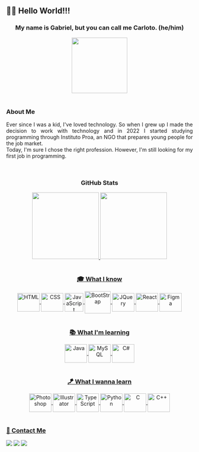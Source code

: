 ## 👋🏽 Hello World!!!

<div align="center">
  
### My name is Gabriel, but you can call me Carloto. (he/him)

<img height="150" width="150" src="https://user-images.githubusercontent.com/100328771/172269694-b2bd8852-cd74-4503-a6ef-006068e9967a.jpg">
  
</div>

<br>


<div align="justify">
  
### About Me
  
Ever since I was a kid, I've loved technology. So when I grew up I made the decision to work with technology and in 2022 I started studying programming through Instituto Proa, an NGO that prepares young people for the job market.
<br>
Today, I'm sure I chose the right profession. However, I'm still looking for my first job in programming.
  
</div>

<br>

<div align="center">
  
### GitHub Stats
  
  <a href="https://github.com/GabrielSCarloto">
  <img height="180em" src="https://github-readme-stats.vercel.app/api?username=GabrielSCarloto&show_icons=true&theme=radical&include_all_commits=true&count_private=true&bg_color=000000&icon_color=A020F0&text_color=fffafa&title_color=A020F0"/>
  <img height="180em" src="https://github-readme-stats.vercel.app/api/top-langs/?username=GabrielSCarloto&layout=compact&langs_count=7&theme=radical&bg_color=000000&icon_color=A020F0&text_color=fffafa&title_color=A020F0"/>
</div>
  
<br>

<div align="center" style="display: inline_block">
 
### 🎓 What I know
  
<img align="center" alt="HTML" height="50" width="60" src="https://cdn.jsdelivr.net/gh/devicons/devicon/icons/html5/html5-original.svg"/>
<img align="center" alt="CSS" height="50" width="60" src="https://cdn.jsdelivr.net/gh/devicons/devicon/icons/css3/css3-original.svg"/>
<img align="center" alt="JavaScript" height="50" width="50" src="https://cdn.jsdelivr.net/gh/devicons/devicon/icons/javascript/javascript-original.svg"/>
<img align="center" alt="BootStrap" height="60" width="70" src="https://cdn.jsdelivr.net/gh/devicons/devicon/icons/bootstrap/bootstrap-original.svg"/>
<img align="center" alt="JQuery" height="50" width="60" src="https://cdn.jsdelivr.net/gh/devicons/devicon/icons/jquery/jquery-original.svg"/>
<img align="center" alt="React" height="50" width="60" src="https://cdn.jsdelivr.net/gh/devicons/devicon/icons/react/react-original.svg"/>
<img align="center" alt="Figma" height="50" width="60" src="https://cdn.jsdelivr.net/gh/devicons/devicon/icons/figma/figma-original.svg" />

</div>

<br>

<div align="center" style="display: inline_block">
 
### 📚 What I'm learning
  
<img align="center" alt="Java" height="50" width="60" src="https://cdn.jsdelivr.net/gh/devicons/devicon/icons/java/java-original.svg"/>
<img align="center" alt="MySQL" height="50" width="60" src="https://cdn.jsdelivr.net/gh/devicons/devicon/icons/mysql/mysql-original.svg"/>
<img align="center" alt="C#" height="50" width="60" src="https://cdn.jsdelivr.net/gh/devicons/devicon/icons/csharp/csharp-original.svg"/>

</div>

<br>

<div align="center" style="display: inline_block">
 
### 🪁 What I wanna learn
  
<img align="center" alt="Photoshop" height="50" width="60" src="https://cdn.jsdelivr.net/gh/devicons/devicon/icons/photoshop/photoshop-plain.svg"/>
<img align="center" alt="Illustrator" height="50" width="60" src="https://cdn.jsdelivr.net/gh/devicons/devicon/icons/illustrator/illustrator-plain.svg"/>
<img align="center" alt="TypeScript" height="50" width="60" src="https://cdn.jsdelivr.net/gh/devicons/devicon/icons/typescript/typescript-original.svg"/>
<img align="center" alt="Python" height="50" width="60" src="https://cdn.jsdelivr.net/gh/devicons/devicon/icons/python/python-original.svg"/>
<img align="center" alt="C" height="50" width="60" src="https://cdn.jsdelivr.net/gh/devicons/devicon/icons/c/c-original.svg"/>
<img align="center" alt="C++" height="50" width="60" src="https://cdn.jsdelivr.net/gh/devicons/devicon/icons/cplusplus/cplusplus-original.svg"/>

</div>

<br>
  
<div>

### 📱 Contact Me
  
<div> 
<a href="https://www.instagram.com/gabrielcarloto/" target="_blank"><img src="https://img.shields.io/badge/-Instagram-%23E4405F?style=for-the-badge&logo=instagram&logoColor=white" target="_blank"></a>
<a href = "mailto:carlotogabriel10@gmail.com"><img src="https://img.shields.io/badge/-Gmail-%23333?style=for-the-badge&logo=gmail&logoColor=white" target="_blank"></a>
<a href="https://www.linkedin.com/in/gabriel-silva-carloto-b4a356232/" target="_blank"><img src="https://img.shields.io/badge/-LinkedIn-%230077B5?style=for-the-badge&logo=linkedin&logoColor=white" target="_blank"></a>
  
</div>
